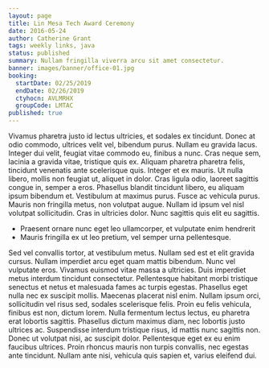 ```yaml
---
layout: page
title: Lin Mesa Tech Award Ceremony
date: 2016-05-24
author: Catherine Grant
tags: weekly links, java
status: published
summary: Nullam fringilla viverra arcu sit amet consectetur.
banner: images/banner/office-01.jpg
booking:
  startDate: 02/25/2019
  endDate: 02/26/2019
  ctyhocn: AVLMRHX
  groupCode: LMTAC
published: true
---
```

Vivamus pharetra justo id lectus ultricies, et sodales ex tincidunt. Donec at odio commodo, ultrices velit vel, bibendum purus. Nullam eu gravida lacus. Integer dui velit, feugiat vitae commodo eu, finibus a nunc. Cras neque sem, lacinia a gravida vitae, tristique quis ex. Aliquam pharetra pharetra felis, tincidunt venenatis ante scelerisque quis. Integer et ex mauris. Ut nulla libero, mollis non feugiat ut, aliquet in dolor. Cras ligula odio, laoreet sagittis congue in, semper a eros. Phasellus blandit tincidunt libero, eu aliquam ipsum bibendum et. Vestibulum at maximus purus. Fusce ac vehicula purus. Mauris non fringilla metus, non volutpat augue. Nullam id ipsum vel nisl volutpat sollicitudin. Cras in ultricies dolor. Nunc sagittis quis elit eu sagittis.

* Praesent ornare nunc eget leo ullamcorper, et vulputate enim hendrerit
* Mauris fringilla ex ut leo pretium, vel semper urna pellentesque.

Sed vel convallis tortor, at vestibulum metus. Nullam sed est et elit gravida cursus. Nullam imperdiet arcu eget quam mattis bibendum. Nunc vel vulputate eros. Vivamus euismod vitae massa a ultricies. Duis imperdiet metus interdum tincidunt consectetur. Pellentesque habitant morbi tristique senectus et netus et malesuada fames ac turpis egestas. Phasellus eget nulla nec ex suscipit mollis. Maecenas placerat nisl enim. Nullam ipsum orci, sollicitudin vel risus sed, sodales scelerisque felis.
Proin eu felis vehicula, finibus est non, dictum lorem. Nulla fermentum lectus lectus, eu pharetra erat lobortis sagittis. Phasellus dictum maximus diam, nec lobortis justo ultrices ac. Suspendisse interdum tristique risus, id mattis nunc sagittis non. Donec ut volutpat nisi, ac suscipit dolor. Pellentesque eget ex eu enim faucibus ultrices. Proin rhoncus mauris non turpis convallis, nec egestas ante tincidunt. Nullam ante nisi, vehicula quis sapien et, varius eleifend dui.
